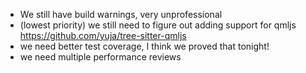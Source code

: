 * We still have build warnings, very unprofessional
* (lowest priority) we still need to figure out adding support for qmljs https://github.com/yuja/tree-sitter-qmljs
* we need better test coverage, I think we proved that tonight!
* we need multiple performance reviews
